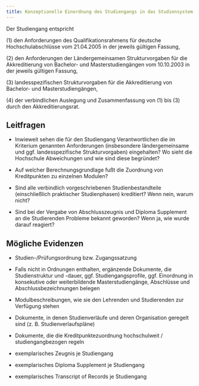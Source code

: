 ```yaml
---
title: Konzeptionelle Einordnung des Studiengangs in das Studiensystem
---
```


  Der Studiengang entspricht

  \(1) den Anforderungen des Qualifikationsrahmens für deutsche
  Hochschulabschlüsse vom 21.04.2005 in der jeweils gültigen Fassung,

  \(2) den Anforderungen der Ländergemeinsamen Strukturvorgaben für die
  Akkreditierung von Bachelor- und Masterstudiengängen vom 10.10.2003 in
  der jeweils gültigen Fassung,

  \(3) landesspezifischen Strukturvorgaben für die Akkreditierung von
  Bachelor- und Masterstudiengängen,

  \(4) der verbindlichen Auslegung und Zusammenfassung von (1) bis (3)
  durch den Akkreditierungsrat.
  
## Leitfragen

-   Inwieweit sehen die für den Studiengang Verantwortlichen die im Kriterium genannten Anforderungen (insbesondere ländergemeinsame und ggf. landesspezifische Strukturvorgaben) eingehalten? Wo sieht die Hochschule Abweichungen und wie sind diese begründet?

-   Auf welcher Berechnungsgrundlage fußt die Zuordnung von Kreditpunkten zu einzelnen Modulen?

-   Sind alle verbindlich vorgeschriebenen Studienbestandteile (einschließlich praktischer Studienphasen) kreditiert? Wenn nein, warum nicht?

-   Sind bei der Vergabe von Abschlusszeugnis und Diploma Supplement an die Studierenden Probleme bekannt geworden? Wenn ja, wie wurde darauf reagiert?

## Mögliche Evidenzen

-   Studien-/Prüfungsordnung bzw. Zugangssatzung

-   Falls nicht in Ordnungen enthalten, ergänzende Dokumente, die Studienstruktur und -dauer, ggf. Studiengangsprofile, ggf. Einordnung in konsekutive oder weiterbildende Masterstudiengänge, Abschlüsse und Abschlussbezeichnungen belegen

-   Modulbeschreibungen, wie sie den Lehrenden und Studierenden zur Verfügung stehen

-   Dokumente, in denen Studienverläufe und deren Organisation geregelt sind (z. B. Studienverlaufspläne)

-   Dokumente, die die Kreditpunktezuordnung hochschulweit / studiengangbezogen regeln

-   exemplarisches Zeugnis je Studiengang

-   exemplarisches Diploma Supplement je Studiengang

-   exemplarisches Transcript of Records je Studiengang